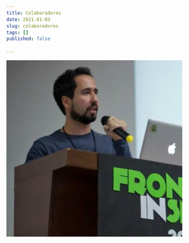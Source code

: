 ```yaml
---
title: Colaboradores
date: 2021-01-03
slug: colaboradores
tags: []
published: false

---
```

![Alexandre Magno é desenvolvedor web há quase 20 anos e membro ativo da comunidade Open-Source](/88840.jpeg "Alexandre Magno")
